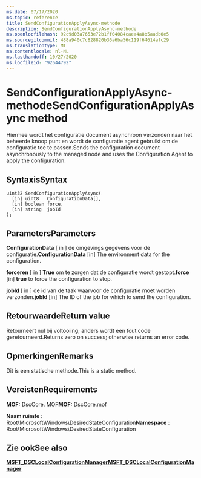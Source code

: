 ```yaml
---
ms.date: 07/17/2020
ms.topic: reference
title: SendConfigurationApplyAsync-methode
description: SendConfigurationApplyAsync-methode
ms.openlocfilehash: 92c9d03a7653e72b1ff04084caea4a8b5aadb0e5
ms.sourcegitcommit: 488a940c7c828820b36a6ba56c119f64614afc29
ms.translationtype: MT
ms.contentlocale: nl-NL
ms.lasthandoff: 10/27/2020
ms.locfileid: "92644792"
---
```

# <a name="sendconfigurationapplyasync-method"></a><span data-ttu-id="f86a0-103">SendConfigurationApplyAsync-methode</span><span class="sxs-lookup"><span data-stu-id="f86a0-103">SendConfigurationApplyAsync method</span></span>

<span data-ttu-id="f86a0-104">Hiermee wordt het configuratie document asynchroon verzonden naar het beheerde knoop punt en wordt de configuratie agent gebruikt om de configuratie toe te passen.</span><span class="sxs-lookup"><span data-stu-id="f86a0-104">Sends the configuration document asynchronously to the managed node and uses the Configuration Agent to apply the configuration.</span></span>

## <a name="syntax"></a><span data-ttu-id="f86a0-105">Syntaxis</span><span class="sxs-lookup"><span data-stu-id="f86a0-105">Syntax</span></span>

```mof
uint32 SendConfigurationApplyAsync(
  [in] uint8   ConfigurationData[],
  [in] boolean force,
  [in] string  jobId
);
```

## <a name="parameters"></a><span data-ttu-id="f86a0-106">Parameters</span><span class="sxs-lookup"><span data-stu-id="f86a0-106">Parameters</span></span>

<span data-ttu-id="f86a0-107">**ConfigurationData** \[ in \] de omgevings gegevens voor de configuratie.</span><span class="sxs-lookup"><span data-stu-id="f86a0-107">**ConfigurationData** \[in\] The environment data for the configuration.</span></span>

<span data-ttu-id="f86a0-108">**forceren** \[ in \] **True** om te zorgen dat de configuratie wordt gestopt.</span><span class="sxs-lookup"><span data-stu-id="f86a0-108">**force** \[in\] **true** to force the configuration to stop.</span></span>

<span data-ttu-id="f86a0-109">**jobId** \[ in \] de id van de taak waarvoor de configuratie moet worden verzonden.</span><span class="sxs-lookup"><span data-stu-id="f86a0-109">**jobId** \[in\] The ID of the job for which to send the configuration.</span></span>

## <a name="return-value"></a><span data-ttu-id="f86a0-110">Retourwaarde</span><span class="sxs-lookup"><span data-stu-id="f86a0-110">Return value</span></span>

<span data-ttu-id="f86a0-111">Retourneert nul bij voltooiing; anders wordt een fout code geretourneerd.</span><span class="sxs-lookup"><span data-stu-id="f86a0-111">Returns zero on success; otherwise returns an error code.</span></span>

## <a name="remarks"></a><span data-ttu-id="f86a0-112">Opmerkingen</span><span class="sxs-lookup"><span data-stu-id="f86a0-112">Remarks</span></span>

<span data-ttu-id="f86a0-113">Dit is een statische methode.</span><span class="sxs-lookup"><span data-stu-id="f86a0-113">This is a static method.</span></span>

## <a name="requirements"></a><span data-ttu-id="f86a0-114">Vereisten</span><span class="sxs-lookup"><span data-stu-id="f86a0-114">Requirements</span></span>

<span data-ttu-id="f86a0-115">**MOF:** DscCore. MOF</span><span class="sxs-lookup"><span data-stu-id="f86a0-115">**MOF:** DscCore.mof</span></span>

<span data-ttu-id="f86a0-116">**Naam ruimte** : Root\Microsoft\Windows\DesiredStateConfiguration</span><span class="sxs-lookup"><span data-stu-id="f86a0-116">**Namespace** : Root\Microsoft\Windows\DesiredStateConfiguration</span></span>

## <a name="see-also"></a><span data-ttu-id="f86a0-117">Zie ook</span><span class="sxs-lookup"><span data-stu-id="f86a0-117">See also</span></span>

[<span data-ttu-id="f86a0-118">**MSFT_DSCLocalConfigurationManager**</span><span class="sxs-lookup"><span data-stu-id="f86a0-118">**MSFT_DSCLocalConfigurationManager**</span></span>](msft-dsclocalconfigurationmanager.md)
